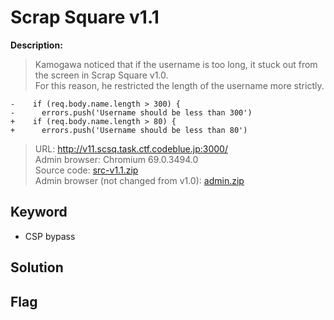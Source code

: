 # Scrap Square v1.1

**Description:**
> Kamogawa noticed that if the username is too long, it stuck out from the screen in Scrap Square v1.0.  
> For this reason, he restricted the length of the username more strictly.  
```
-    if (req.body.name.length > 300) {
-      errors.push('Username should be less than 300')
+    if (req.body.name.length > 80) {
+      errors.push('Username should be less than 80')
```
> URL: http://v11.scsq.task.ctf.codeblue.jp:3000/  
> Admin browser: Chromium 69.0.3494.0  
> Source code: [src-v1.1.zip]()  
> Admin browser (not changed from v1.0): [admin.zip]()

## Keyword
* CSP bypass

## Solution

## Flag

